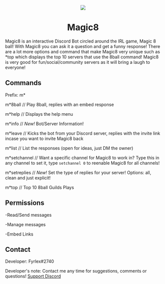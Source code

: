 <div align="center">
<img src="https://cdn.discordapp.com/avatars/484148705507934208/65e76d98bf2644416f8c05a18201bfa8.png?size=128"><br>
  <h1>Magic8</h1>
</div>


Magic8 is an interactive Discord Bot circled around the IRL game, Magic 8 ball! With Magic8 you can ask it a question and get a funny response! There are a lot more options and command that make Magic8 very unique such as \*top which displays the top 10 servers that use the 8ball command! Magic8 is very good for fun/social/community servers as it will bring a laugh to everyone! 



## Commands
Prefix: m*

m*8ball // Play 8ball, replies with an embed response

m*help // Displays the help menu

m*info // *New!* Bot/Server Information!

m*leave // Kicks the bot from your Discord server, replies with the invite link incase you want to invite Magic8 back

m*list // List the responses (open for ideas, just DM the owner)

m*setchannel // Want a specific channel for Magic8 to work in? Type this in any channel to set it, type `setchannel 0` to reenable Magic8 for all channels!

m*setreplies // *New!* Set the type of replies for your server! Options: all, clean and just explicit!

m*top // Top 10 8ball Guilds Plays



## Permissions

-Read/Send messages

-Manage messages

-Embed Links

## Contact
Developer: Fyrlex#2740

Developer's note: Contact me any time for suggestions, comments or questions!
[Support Discord](https://dicsord.gg/MYKfu5Q "Magic8 Support Server")
